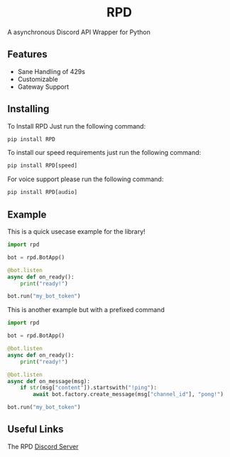 <h1 align="center">RPD</h1>

A asynchronous Discord API Wrapper for Python

## Features

- Sane Handling of 429s
- Customizable
- Gateway Support

## Installing

To Install RPD Just run the following command:

```py
pip install RPD
```

To install our speed requirements just run the following command:

```py
pip install RPD[speed]
```

For voice support please run the following command:

```py
pip install RPD[audio]
```

## Example
This is a quick usecase example for the library!

```py
import rpd

bot = rpd.BotApp()

@bot.listen
async def on_ready():
    print("ready!")

bot.run("my_bot_token")
```

This is another example but with a prefixed command

```py
import rpd

bot = rpd.BotApp()

@bot.listen
async def on_ready():
    print("ready!")

@bot.listen
async def on_message(msg):
    if str(msg["content"]).startswith("!ping"):
        await bot.factory.create_message(msg["channel_id"], "pong!")

bot.run("my_bot_token")
```

## Useful Links

The RPD [Discord Server](https://discord.gg/cvCAwntVhm)
